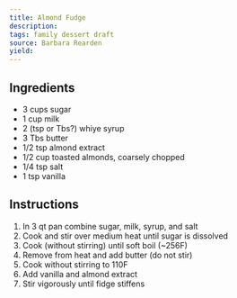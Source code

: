 ```yaml
---
title: Almond Fudge
description: 
tags: family dessert draft
source: Barbara Rearden
yield: 
---
```

## Ingredients
- 3 cups sugar
- 1 cup milk
- 2 (tsp or Tbs?) whiye syrup
- 3 Tbs butter
- 1/2 tsp almond extract
- 1/2 cup toasted almonds, coarsely chopped
- 1/4 tsp salt
- 1 tsp vanilla

## Instructions
1. In 3 qt pan combine sugar, milk, syrup, and salt
2. Cook and stir over medium heat until sugar is dissolved
3. Cook (without stirring) until soft boil (~256F)
4. Remove from heat and add butter (do not stir)
5. Cook without stirring to 110F
6. Add vanilla and almond extract
7. Stir vigorously until fidge stiffens
